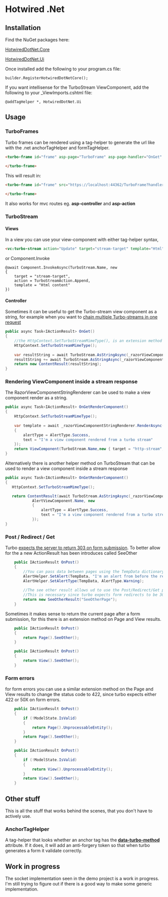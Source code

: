 # Hotwired .Net

## Installation

Find the NuGet packages here:

[HotwiredDotNet.Core](https://www.nuget.org/packages/HotwiredDotNet.Core/)

[HotwiredDotNet.Ui](https://www.nuget.org/packages/HotwiredDotNet.Ui/)


Once installed add the following to your program.cs file:

``` 
builder.RegisterHotwiredDotNetCore(); 
```

If you want intellisense for the TurboStream ViewComponent, add the following to your _ViewImports.cshtml file:

```
@addTagHelper *, HotwiredDotNet.Ui
```

## Usage

### TurboFrames

Turbo frames can be rendered using a tag-helper to generate the url like with the .net anchorTagHelper and formTagHelper.

```html
<turbo-frame id="frame" asp-page="TurboFrame" asp-page-handler="OnGet" >
        
</turbo-frame>
```

This will result in:
```html
<turbo-frame id="frame" src="https://localhost:44362/TurboFrame?handler=OnGet" complete="">

</turbo-frame>
```

It also works for mvc routes eg. **asp-controller** and **asp-action**

### TurboStream

#### Views

In a view you can use your view-component with either tag-helper syntax,

```html
<vc:turbo-stream action="Update" target="stream-target" template="Html"></vc:turbo-stream>
```

or Component.Invoke

```razor
@await Component.InvokeAsync(TurboStream.Name, new
{
    target = "stream-target",
    action = TurboStreamAction.Append,
    template = "Html content"
})
```

#### Controller

Sometimes it can be useful to get the Turbo-stream view component as a string, for example when you want to [chain multiple
Turbo-streams in one request](https://turbo.hotwired.dev/handbook/streams#actions-with-multiple-targets)

```c#
public async Task<IActionResult> OnGet()
{
    //the HttpContext.SetTurboStreamMimeType(), is an extension method that sets the content-type header to text/vnd.turbo-stream.html, which allows turbo to pick up stream responses from normal http requests.
    HttpContext.SetTurboStreamMimeType();
    
    var resultString = await TurboStream.AsStringAsync(_razorViewComponentStringRenderer, "first-target", TurboStreamAction.Append, "Html");
    resultString += await TurboStream.AsStringAsync(_razorViewComponentStringRenderer, "second-target", TurboStreamAction.Append, "Html");
    return new ContentResult(resultString);
}
```

### Rendering ViewComponent inside a stream response
The RazorViewComponentStringRenderer can be used to make a view component render as a string.
```c#
public async Task<IActionResult> OnGetRenderComponent()
{
    HttpContext.SetTurboStreamMimeType();
        
    var template = await _razorViewComponentStringRenderer.RenderAsync(AlertViewComponent.Name, new
    {
        alertType = AlertType.Success,
        text = "I'm a view component rendered from a turbo stream"
    });
    return ViewComponent(TurboStream.Name,new { target = "http-stream", action = TurboStreamAction.Append, template = template });
}
```
Alternatively there is another helper method on TurboStream that can be used to render a view component inside a stream response
```c#
public async Task<IActionResult> OnGetRenderComponent()
{
   HttpContext.SetTurboStreamMimeType();

   return ContentResult(await TurboStream.AsStringAsync(_razorViewComponentStringRenderer, "target", TurboStreamAction.Append,
            AlertViewComponent.Name, new
            {
                alertType = AlertType.Success,
                text = "I'm a view component rendered from a turbo stream"
            });
}
```
### Post / Redirect / Get
Turbo [expects the server to return 303 on form submission](https://turbo.hotwired.dev/handbook/drive#redirecting-after-a-form-submission). To better allow for the a new ActionResult has been introduces called SeeOther
```c#
    public IActionResult OnPost()
    {
        //You can pass data between pages using the TempData dictionary as normal
        AlertHelper.SetAlert(TempData, "I'm an alert from before the redirect");
        AlertHelper.SetAlertType(TempData, AlertType.Warning);
        
        //The see other result allows ud to use the Post/Redirect/Get pattern https://en.wikipedia.org/wiki/Post/Redirect/Get
        //This is necessary since turbo expects form redirects to be 303 and not 301 or 302
        return new SeeOtherResult("SeeOtherPage");
    }
```
Sometimes it makes sense to return the current page after a form submission, for this there is an extension method on Page and View results. 
```c#
    public IActionResult OnPost()
    {
        return Page().SeeOther();
    }
```
```c#
    public IActionResult OnPost()
    {
        return View().SeeOther();
    }
```

### Form errors
for form errors you can use a similar extension method on the Page and View results to change the status code to 422, since turbo expects either 422 or 50X on form errors.
```c#
    public IActionResult OnPost()
    {
        if (!ModelState.IsValid)
        {
            return Page().UnprocessableEntity();
        }
        return Page().SeeOther();
    }
```
```c#
    public IActionResult OnPost()
    {
        if (!ModelState.IsValid)
        {
            return View().UnprocessableEntity();
        }
        return View().SeeOther();
    }
```

## Other stuff
This is all the stuff that works behind the scenes, that you don't have to actively use.

### AnchorTagHelper
A tag-helper that looks whether an anchor tag has the **[data-turbo-method](https://turbo.hotwired.dev/reference/attributes)** attribute. If it does, it will add an anti-forgery token so that when turbo generates a form it validate correctly.


## Work in progress
The socket implementation seen in the demo project is a work in progress. I'm still trying to figure out if there is a good way to make some generic implementation.
